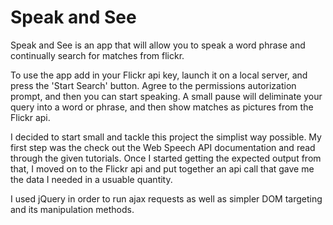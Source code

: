 # Speak and See
Speak and See is an app that will allow you to speak a word phrase and continually search for matches from flickr.

To use the app add in your Flickr api key, launch it on a local server, and press the 'Start Search' button. Agree to the permissions autorization prompt, and then you can start speaking. A small pause will deliminate your query into a word or phrase, and then show matches as pictures from the Flickr api.

I decided to start small and tackle this project the simplist way possible. My first step was the check out the Web Speech API documentation and read through the given tutorials. Once I started getting the expected output from that, I moved on to the Flickr api and put together an api call that gave me the data I needed in a usuable quantity. 

I used jQuery in order to run ajax requests as well as simpler DOM targeting and its manipulation methods.
